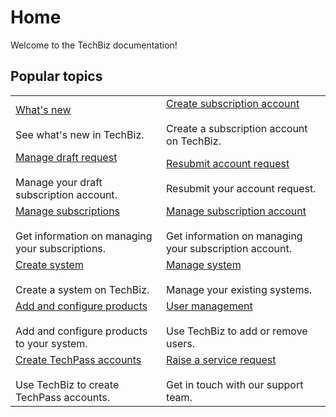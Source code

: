 # Home

Welcome to the TechBiz documentation! 

## Popular topics
|  |  | 
| --- | --- |
| [What's new](whats-new/2023.md)</br></br> See what's new in TechBiz. | [Create subscription account](create-subscription-acc/request-for-techbiz-account.md) </br></br> Create a subscription account on TechBiz. |
| [Manage draft request](create-subscription-acc/manage-draft-request.md) </br></br> Manage your draft subscription account. | [Resubmit account request](create-subscription-acc/resubmit-techbiz-account-application.md)</br></br> Resubmit your account request.  |
|  [Manage subscriptions](manage-subscriptions.md) </br></br> Get information on managing your subscriptions. |  [Manage subscription account](manage-techbiz-account.md)</br></br> Get information on managing your subscription account. |
| [Create system](create-techbiz-system.md) </br></br> Create a system on TechBiz. | [Manage system](manage-techbiz-system.md)</br></br> Manage your existing systems. |
| [Add and configure products](add-and-configure-products.md) </br></br> Add and configure products to your system. | [User management](manage-user-access-subscribed-sgts-products.md) </br></br> Use TechBiz to add or remove users. |
| [Create TechPass accounts](invite-users.md)</br></br> Use TechBiz to create TechPass accounts. | [Raise a service request](https://go.gov.sg/techBiz-sr) </br></br> Get in touch with our support team. |


